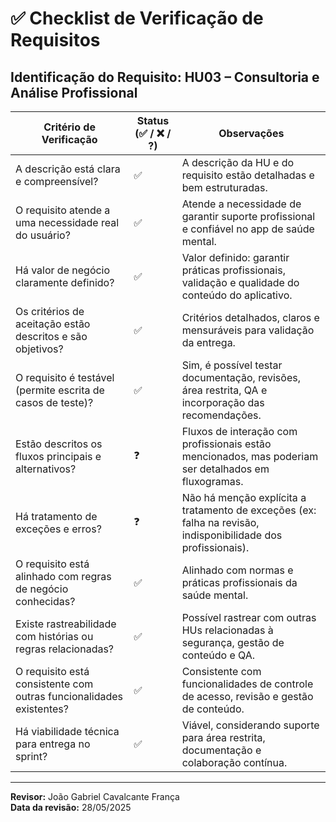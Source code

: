 # ✅ Checklist de Verificação de Requisitos

**Identificação do Requisito:** HU03 – Consultoria e Análise Profissional  
--------------------------------------------------------------------------------------------------------------  
| Critério de Verificação                                              | Status (✅ / ❌ / ?) | Observações                                                                                              |  
|----------------------------------------------------------------------|---------------------|--------------------------------------------------------------------------------------------------------|  
| A descrição está clara e compreensível?                              | ✅                   | A descrição da HU e do requisito estão detalhadas e bem estruturadas.                                  |  
| O requisito atende a uma necessidade real do usuário?                | ✅                   | Atende a necessidade de garantir suporte profissional e confiável no app de saúde mental.              |  
| Há valor de negócio claramente definido?                             | ✅                   | Valor definido: garantir práticas profissionais, validação e qualidade do conteúdo do aplicativo.       |  
| Os critérios de aceitação estão descritos e são objetivos?           | ✅                   | Critérios detalhados, claros e mensuráveis para validação da entrega.                                  |  
| O requisito é testável (permite escrita de casos de teste)?          | ✅                   | Sim, é possível testar documentação, revisões, área restrita, QA e incorporação das recomendações.     |  
| Estão descritos os fluxos principais e alternativos?                 | ❓                   | Fluxos de interação com profissionais estão mencionados, mas poderiam ser detalhados em fluxogramas.  |  
| Há tratamento de exceções e erros?                                   | ❓                   | Não há menção explícita a tratamento de exceções (ex: falha na revisão, indisponibilidade dos profissionais). |  
| O requisito está alinhado com regras de negócio conhecidas?          | ✅                   | Alinhado com normas e práticas profissionais da saúde mental.                                          |  
| Existe rastreabilidade com histórias ou regras relacionadas?         | ✅                   | Possível rastrear com outras HUs relacionadas à segurança, gestão de conteúdo e QA.                    |  
| O requisito está consistente com outras funcionalidades existentes?  | ✅                   | Consistente com funcionalidades de controle de acesso, revisão e gestão de conteúdo.                   |  
| Há viabilidade técnica para entrega no sprint?                       | ✅                   | Viável, considerando suporte para área restrita, documentação e colaboração contínua.                 |  
--------------------------------------------------------------------------------------------------------------  

**Revisor:** João Gabriel Cavalcante França  
**Data da revisão:** 28/05/2025 